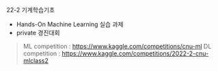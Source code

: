 22-2 기계학습기초
- Hands-On Machine Learning 실습 과제 
- private 경진대회 
> ML competition : https://www.kaggle.com/competitions/cnu-ml
> DL competition : https://www.kaggle.com/competitions/2022-2-cnu-mlclass2
